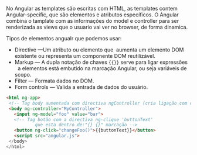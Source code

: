 
No Angular as templates são escritas com HTML, as templates contem Angular-specific, que são elementos e atributos específicos.
O Angular combina o tamplate com as informações do model e controller para ser renderizada as views que o usuario vai ver no browser, de forma dinamica.

Tipos de elementos angualr que podemos usar:

* Directive —Um atributo ou elemento que  aumenta um elemento DOM existente ou representa um componente DOM reutilizável.
* Markup — A dupla notação de chaves `{{}}` serve para ligar expressões
  a elementos está embutido na marcação Angular, ou seja variáveis de scopo.
* Filter — Formata dados no DOM.
* Form controls — Valida a entrada de dados do usuário.


```html
<html ng-app>
 <!-- Tag body aumentada com directiva ngController (cria ligação com o controlador) -->
 <body ng-controller="MyController">
   <input ng-model="foo" value="bar">
   <!-- Tag botão com a directiva ng-clique 'buttonText'
           que esta dentro de:"{} {}" marcação -->
   <button ng-click="changeFoo()">{{buttonText}}</button>
   <script src="angular.js">
 </body>
</html>
```
